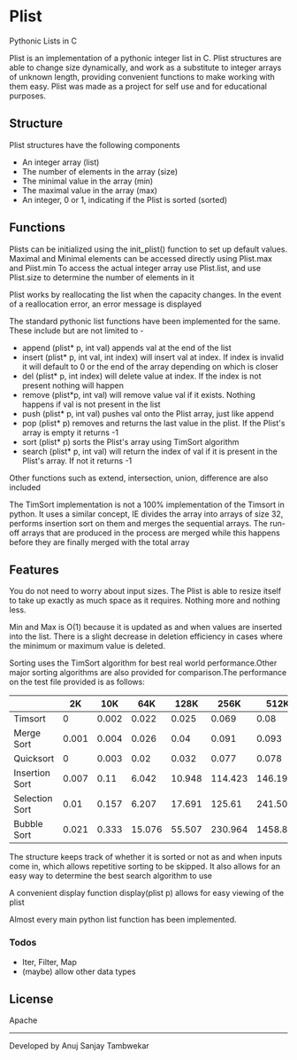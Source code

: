 # Plist

Pythonic Lists in C


Plist is an implementation of a pythonic integer list in C. Plist structures are able to change size dynamically, and work as a substitute to integer arrays of unknown length, providing convenient functions to make working with them easy.
Plist was made as a project for self use and for educational purposes.

## Structure 
Plist structures have the following components 

  - An integer array (list)
  - The number of elements in the array (size)
  - The minimal value in the array (min)
  - The maximal value in the array (max)
  - An integer, 0 or 1, indicating if the Plist is sorted (sorted) 

## Functions

Plists can be initialized using the init_plist() function to set up default values.
Maximal and Minimal elements can be accessed directly using Plist.max and Piist.min
To access the actual integer array use Plist.list, and use Plist.size to determine the number of elements in it

Plist works by reallocating the list when the capacity changes. In the event of a reallocation error, an error message is displayed

The standard pythonic list functions have been implemented for the same. These include but are not limited to - 
  - append (plist* p, int val) appends val at the end of the list
  - insert (plist* p, int val, int index) will insert val at index. If index is invalid it will default to 0 or the end of the array depending on which is closer
  - del (plist* p, int index) will delete value at index. If the index is not present nothing will happen
  - remove (plist*p, int val) will remove value val if it exists. Nothing happens if val is not present in the list 
  - push (plist* p, int val) pushes val onto the Plist array, just like append
  - pop (plist* p) removes and returns the last value in the plist. If the Plist's array is empty it returns -1
  - sort (plist* p) sorts the Plist's array using TimSort algorithm
  - search (plist* p, int val) will return the index of val if it is present in the Plist's array. If not it returns -1
 
Other functions such as extend, intersection, union, difference are also included

The TimSort implementation is not a 100% implementation of the Timsort in python. It uses a similar concept, IE divides the array into arrays of size 32, performs insertion sort on them and merges the sequential arrays. The run-off arrays that are produced in the process are merged while this happens before they are finally merged with the total array

## Features

You do not need to worry about input sizes. The Plist is able to resize itself to take up exactly as much space as it requires. Nothing more and nothing less.

Min and Max is O(1) because it is updated as and when values are inserted into the list. There is a slight decrease in deletion efficiency in cases where the minimum or maximum value is deleted.

Sorting uses the TimSort algorithm for best real world performance.Other major sorting algorithms are also provided for comparison.The performance on the test file provided is as follows:

|                | 2K    | 10K   | 64K    | 128K   | 256K    | 512K     |
|----------------|-------|-------|--------|--------|---------|----------|
| Timsort        | 0     | 0.002 | 0.022  | 0.025  | 0.069   | 0.08     |
| Merge Sort     | 0.001 | 0.004 | 0.026  | 0.04   | 0.091   | 0.093    |
| Quicksort      | 0     | 0.003 | 0.02   | 0.032  | 0.077   | 0.078    |
| Insertion Sort | 0.007 | 0.11  | 6.042  | 10.948 | 114.423 | 146.198  |
| Selection Sort | 0.01  | 0.157 | 6.207  | 17.691 | 125.61  | 241.509  |
| Bubble Sort    | 0.021 | 0.333 | 15.076 | 55.507 | 230.964 | 1458.843 |

The structure keeps track of whether it is sorted or not as and when inputs come in, which allows repetitive sorting to be skipped. It also allows for an easy way to determine the best search algorithm to use

A convenient display function display(plist p) allows for easy viewing of the plist


Almost every main python list function has been implemented.



### Todos

 - Iter, Filter, Map
 - (maybe) allow other data types

License
----

Apache


___
Developed by Anuj Sanjay Tambwekar
